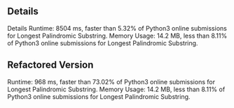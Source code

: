 ## Details

Details 
Runtime: 8504 ms, faster than 5.32% of Python3 online submissions for Longest Palindromic Substring.
Memory Usage: 14.2 MB, less than 8.11% of Python3 online submissions for Longest Palindromic Substring.

## Refactored Version

Runtime: 968 ms, faster than 73.02% of Python3 online submissions for Longest Palindromic Substring.
Memory Usage: 14.2 MB, less than 8.11% of Python3 online submissions for Longest Palindromic Substring.